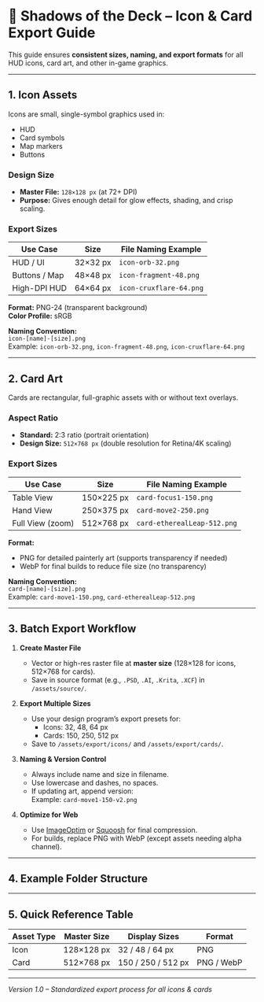 # 🎨 Shadows of the Deck – Icon & Card Export Guide

This guide ensures **consistent sizes, naming, and export formats** for all HUD icons, card art, and other in-game graphics.

---

## **1. Icon Assets**
Icons are small, single-symbol graphics used in:
- HUD
- Card symbols
- Map markers
- Buttons

### **Design Size**
- **Master File:** `128×128 px` (at 72+ DPI)
- **Purpose:** Gives enough detail for glow effects, shading, and crisp scaling.

### **Export Sizes**
| Use Case | Size | File Naming Example |
|----------|------|---------------------|
| HUD / UI | 32×32 px | `icon-orb-32.png` |
| Buttons / Map | 48×48 px | `icon-fragment-48.png` |
| High-DPI HUD | 64×64 px | `icon-cruxflare-64.png` |

**Format:** PNG-24 (transparent background)  
**Color Profile:** sRGB

**Naming Convention:**  
`icon-[name]-[size].png`  
Example: `icon-orb-32.png`, `icon-fragment-48.png`, `icon-cruxflare-64.png`

---

## **2. Card Art**
Cards are rectangular, full-graphic assets with or without text overlays.

### **Aspect Ratio**
- **Standard:** 2:3 ratio (portrait orientation)
- **Design Size:** `512×768 px` (double resolution for Retina/4K scaling)

### **Export Sizes**
| Use Case | Size | File Naming Example |
|----------|------|---------------------|
| Table View | 150×225 px | `card-focus1-150.png` |
| Hand View | 250×375 px | `card-move2-250.png` |
| Full View (zoom) | 512×768 px | `card-etherealLeap-512.png` |

**Format:**  
- PNG for detailed painterly art (supports transparency if needed)
- WebP for final builds to reduce file size (no transparency)

**Naming Convention:**  
`card-[name]-[size].png`  
Example: `card-move1-150.png`, `card-etherealLeap-512.png`

---

## **3. Batch Export Workflow**
1. **Create Master File**  
   - Vector or high-res raster file at **master size** (128×128 for icons, 512×768 for cards).
   - Save in source format (e.g., `.PSD`, `.AI`, `.Krita`, `.XCF`) in `/assets/source/`.

2. **Export Multiple Sizes**  
   - Use your design program’s export presets for:
     - Icons: 32, 48, 64 px
     - Cards: 150, 250, 512 px
   - Save to `/assets/export/icons/` and `/assets/export/cards/`.

3. **Naming & Version Control**  
   - Always include name and size in filename.
   - Use lowercase and dashes, no spaces.
   - If updating art, append version:  
     Example: `card-move1-150-v2.png`

4. **Optimize for Web**  
   - Use [ImageOptim](https://imageoptim.com/) or [Squoosh](https://squoosh.app/) for final compression.
   - For builds, replace PNG with WebP (except assets needing alpha channel).

---

## **4. Example Folder Structure**



---

## **5. Quick Reference Table**

| Asset Type | Master Size | Display Sizes | Format |
|------------|-------------|---------------|--------|
| Icon | 128×128 px | 32 / 48 / 64 px | PNG |
| Card | 512×768 px | 150 / 250 / 512 px | PNG / WebP |

---

*Version 1.0 – Standardized export process for all icons & cards*
